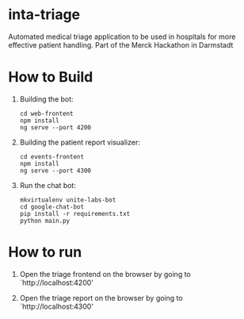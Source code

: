 # inta-triage
Automated medical triage application to be used in hospitals for more effective patient handling. Part of the Merck Hackathon in Darmstadt 


# How to Build

1. Building the bot:
    ```
    cd web-frontent
    npm install
    ng serve --port 4200
    ```
    
2. Building the patient report visualizer:
    ```
    cd events-frontent
    npm install
    ng serve --port 4300
    ```
    
3. Run the chat bot:

    ```
    mkvirtualenv unite-labs-bot
    cd google-chat-bot
    pip install -r requirements.txt
    python main.py
    ```
   
# How to run

1. Open the triage frontend on the browser by going to `http://localhost:4200'

2. Open the triage report on the browser by going to `http://localhost:4300'

